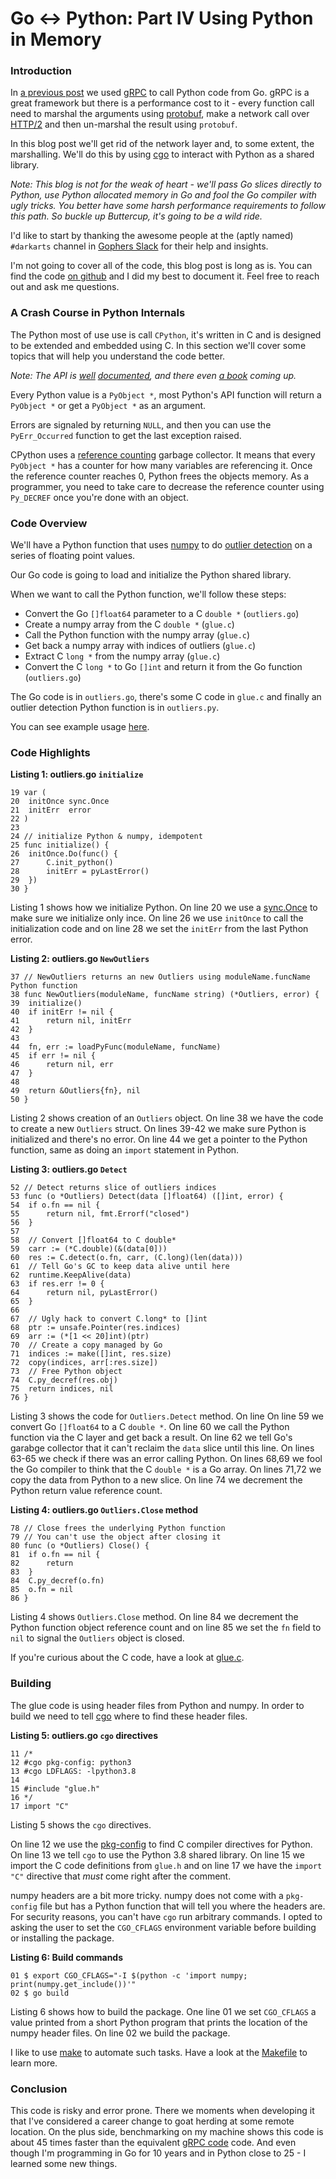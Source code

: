 # Go ↔ Python: Part IV Using Python in Memory

### Introduction

In [a previous post](https://www.ardanlabs.com/blog/2020/06/python-go-grpc.html) we used [gRPC](https://grpc.io/) to call Python code from Go. gRPC is a great framework but there is a performance cost to it - every function call need to marshal the arguments using [protobuf](https://developers.google.com/protocol-buffers), make a network call over [HTTP/2](https://en.wikipedia.org/wiki/HTTP/2) and then un-marshal the result using `protobuf`.

In this blog post we'll get rid of the network layer and, to some extent, the marshalling. We'll do this by using [cgo](https://golang.org/cmd/cgo/) to interact with Python as a shared library.

_Note: This blog is not for the weak of heart - we'll pass Go slices directly to Python, use Python allocated memory in Go and fool the Go compiler with ugly tricks. You better have some harsh performance requirements to follow this path. So buckle up Buttercup, it's going to be a wild ride._

I'd like to start by thanking the awesome people at the (aptly named) `#darkarts` channel in [Gophers Slack](https://gophers.slack.com/) for their help and insights.

I'm not going to cover all of the code, this blog post is long as is. You can find the code [on github](https://github.com/ardanlabs/python-go/tree/master/py-in-mem) and I did my best to document it. Feel free to reach out and ask me questions.

### A Crash Course in Python Internals

The Python most of use use is call `CPython`, it's written in C and is designed to be extended and embedded using C. In this section we'll cover some topics that will help you understand the code better.

_Note: The API is [well](https://docs.python.org/3/extending/index.html) [documented](https://docs.python.org/3/c-api/index.html), and there even [a book](https://realpython.com/products/cpython-internals-book/) coming up._

Every Python value is a `PyObject *`, most Python's API function will return a `PyObject *` or get a `PyObject *` as an argument.

Errors are signaled by returning `NULL`, and then you can use the `PyErr_Occurred` function to get the last exception raised.

CPython uses a [reference counting](https://en.wikipedia.org/wiki/Reference_counting) garbage collector.  It means that every `PyObject *` has a counter for how many variables are referencing it. Once the reference counter reaches 0, Python frees the objects memory. As a programmer, you need to take care to decrease the reference counter using `Py_DECREF` once you're done with an object.

### Code Overview

We'll have a Python function that uses [numpy](https://numpy.org/) to do [outlier detection](https://en.wikipedia.org/wiki/Anomaly_detection) on a series of floating point values.

Our Go code is going to load and initialize the Python shared library.

When we want to call the Python function, we'll follow these steps:
* Convert the Go `[]float64` parameter to a C `double *` (`outliers.go`)
* Create a numpy array from the C `double *` (`glue.c`)
* Call the Python function with the numpy array (`glue.c`)
* Get back a numpy array with indices of outliers (`glue.c`)
* Extract C `long *` from the numpy array (`glue.c`)
* Convert the C `long *` to Go `[]int` and return it from the Go function
  (`outliers.go`)

The Go code is in `outliers.go`, there's some C code in `glue.c` and finally an outlier detection Python function is in `outliers.py`.

You can see example usage [here](https://github.com/ardanlabs/python-go/blob/master/py-in-mem/doc.go).

### Code Highlights

**Listing 1: outliers.go `initialize`**

```
19 var (
20 	initOnce sync.Once
21 	initErr  error
22 )
23 
24 // initialize Python & numpy, idempotent
25 func initialize() {
26 	initOnce.Do(func() {
27 		C.init_python()
28 		initErr = pyLastError()
29 	})
30 }
```

Listing 1 shows how we initialize Python. On line 20 we use a [sync.Once](https://golang.org/pkg/sync/#Once) to make sure we initialize only ince. On line 26 we use `initOnce` to call the initialization code and on line 28 we set the `initErr` from the last Python error.

**Listing 2: outliers.go `NewOutliers`**
```
37 // NewOutliers returns an new Outliers using moduleName.funcName Python function
38 func NewOutliers(moduleName, funcName string) (*Outliers, error) {
39 	initialize()
40 	if initErr != nil {
41 		return nil, initErr
42 	}
43 
44 	fn, err := loadPyFunc(moduleName, funcName)
45 	if err != nil {
46 		return nil, err
47 	}
48 
49 	return &Outliers{fn}, nil
50 }
```

Listing 2 shows creation of an `Outliers` object.  On line 38 we have the code to create a new `Outliers` struct. On lines 39-42 we make sure Python is initialized and there's no error. On line 44 we get a pointer to the Python function, same as doing an `import` statement in Python.

**Listing 3: outliers.go `Detect`**
```
52 // Detect returns slice of outliers indices
53 func (o *Outliers) Detect(data []float64) ([]int, error) {
54 	if o.fn == nil {
55 		return nil, fmt.Errorf("closed")
56 	}
57 
58 	// Convert []float64 to C double*
59 	carr := (*C.double)(&(data[0]))
60 	res := C.detect(o.fn, carr, (C.long)(len(data)))
61 	// Tell Go's GC to keep data alive until here
62 	runtime.KeepAlive(data)
63 	if res.err != 0 {
64 		return nil, pyLastError()
65 	}
66 
67 	// Ugly hack to convert C.long* to []int
68 	ptr := unsafe.Pointer(res.indices)
69 	arr := (*[1 << 20]int)(ptr)
70 	// Create a copy managed by Go
71 	indices := make([]int, res.size)
72 	copy(indices, arr[:res.size])
73 	// Free Python object
74 	C.py_decref(res.obj)
75 	return indices, nil
76 }
```

Listing 3 shows the code for `Outliers.Detect` method. On line On line 59 we convert Go `[]float64` to a C `double *`. On line 60 we call the Python function via the C layer and get back a result. On line 62 we tell Go's garabge collector that it can't reclaim the `data` slice until this line.  On lines 63-65 we check if there was an error calling Python. On lines 68,69 we fool the Go compiler to think that the C `double *` is a Go array. On lines 71,72 we copy the data from Python to a new slice. On line 74 we decrement the Python return value reference count.

**Listing 4: outliers.go `Outliers.Close` method**

```
78 // Close frees the underlying Python function
79 // You can't use the object after closing it
80 func (o *Outliers) Close() {
81 	if o.fn == nil {
82 		return
83 	}
84 	C.py_decref(o.fn)
85 	o.fn = nil
86 }
```

Listing 4 shows `Outliers.Close` method. On line 84 we decrement the Python function object reference count and on line 85 we set the `fn` field to `nil` to signal the `Outliers` object is closed.

If you're curious about the C code, have a look at [glue.c](https://github.com/ardanlabs/python-go/blob/master/py-in-mem/glue.c).


### Building

The glue code is using header files from Python and numpy. In order to build we need to tell [cgo](https://golang.org/cmd/cgo/) where to find these header files. 

**Listing 5: outliers.go `cgo` directives**
```
11 /*
12 #cgo pkg-config: python3
13 #cgo LDFLAGS: -lpython3.8
14 
15 #include "glue.h"
16 */
17 import "C"
```

Listing 5 shows the `cgo` directives.

On line 12 we use the [pkg-config](https://www.freedesktop.org/wiki/Software/pkg-config/) to find C compiler directives for Python. On line 13 we tell `cgo` to use the Python 3.8 shared library.  On line 15 we import the C code definitions from `glue.h` and on line 17 we have the `import "C"` directive that *must* come right after the comment.

numpy headers are a bit more tricky. numpy does not come with a `pkg-config` file but has a Python function that will tell you where the headers are. For security reasons, you can't have `cgo` run arbitrary commands. I opted to asking the user to set the `CGO_CFLAGS` environment variable before building or installing the package.

**Listing 6: Build commands**
```
01 $ export CGO_CFLAGS="-I $(python -c 'import numpy; print(numpy.get_include())'"
02 $ go build
```

Listing 6 shows how to build the package. One line 01 we set `CGO_CFLAGS` a value printed from a short Python program that prints the location of the numpy header files. On line 02 we build the package.

I like to use [make](https://www.gnu.org/software/make/) to automate such tasks. Have a look at the [Makefile](https://github.com/ardanlabs/python-go/blob/master/py-in-mem/Makefile) to learn more.

### Conclusion

This code is risky and error prone. There we moments when developing it that I've considered a career change to goat herding at some remote location. On the plus side, benchmarking on my machine shows this code is about 45 times faster than the equivalent [gRPC code](https://www.ardanlabs.com/blog/2020/06/python-go-grpc.html) code. And even though I'm programming in Go for 10 years and in Python close to 25 - I learned some new things.
